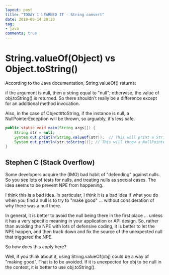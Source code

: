 ```yaml
---
layout: post
title: "TODAY I LEARNED IT - String convert"
date: 2018-09-14 20:20
tag:
- java
comments: true
---
```


# String.valueOf(Object) vs Object.toString()

According to the Java documentation, String.valueOf() returns:

if the argument is null, then a string equal to "null"; otherwise, the value of obj.toString() is returned.
So there shouldn't really be a difference except for an additional method invocation.

Also, in the case of Object#toString, if the instance is null, a NullPointerException will be thrown, so arguably, it's less safe.

```java
public static void main(String args[]) {
    String str = null;
    System.out.println(String.valueOf(str));  // This will print a String equal to "null"
    System.out.println(str.toString()); // This will throw a NullPointerException
}
```

## Stephen C (Stack Overflow)

Some developers acquire the (IMO) bad habit of "defending" against nulls. So you see lots of tests for nulls, and treating nulls as special cases. The idea seems to be prevent NPE from happening.

I think this is a bad idea. In particular, I think it is a bad idea if what you do when you find a null is to try to "make good" ... without consideration of why there was a null there.

In general, it is better to avoid the null being there in the first place ... unless it has a very specific meaning in your application or API design. So, rather than avoiding the NPE with lots of defensive coding, it is better to let the NPE happen, and then track down and fix the source of the unexpected null that triggered the NPE.

So how does this apply here?

Well, if you think about it, using String.valueOf(obj) could be a way of "making good". That is to be avoided. If it is unexpected for obj to be null in the context, it is better to use obj.toString().
